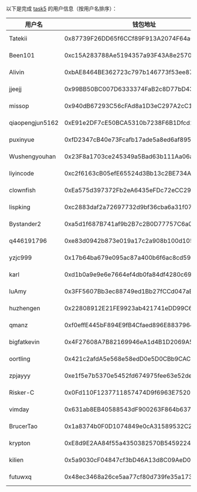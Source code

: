 以下是完成 [task5](../task/task5.md) 的用户信息（按用户名排序）：

| 用户名  | 钱包地址                                   | tx                                                                                                               |
| ------- | ------------------------------------------ | ---------------------------------------------------------------------------------------------------------------- |
| Tatekii         | 0x87739F26DD65f6CCf89F913A2074F64a6aC710E3 | [1 MON](https://testnet.monadexplorer.com/tx/0x52b44bea152f6ec317301d7201986ac73077fe9db490a935b2c1507ad1cffa90) |
| Been101         | 0xc15A283788Ae5194357a93F43A8e257046235cfd | [1 MON](https://testnet.monadexplorer.com/tx/0xbbf5536b2800e6def86178f99c9b94eb5af6f5fdbaf94ec8f9d5bcbe495022e0) |
| Alivin          | 0xbAE8464BE362723c797b146773f53ee879794623 | [1 MON]()  |
| jjeejj          | 0x99BB50BC007D6333374FaB2c8D77bD43Fe9Ce2F9 | [1 MON](https://testnet.monadexplorer.com/tx/0xed033af2030d5c58211a2ec51389acf55a6236dac2b1f8d98364fa9a3fc95b33) |
| missop          | 0x940dB67293C56cFAd8a1D3eC297A2cC1A4b10e4B | [1 MON](https://testnet.monadexplorer.com/tx/0x4404b86352e6522ca8db7e9950c6b75b2a59c933ea21ecefc0932942c3313af1) |
| qiaopengjun5162 | 0xE91e2DF7cE50BCA5310b7238F6B1Dfcd15566bE5 | [1 MON](https://testnet.monadexplorer.com/tx/0xe187c89c584f3688c99e3faf2b69ade3770895e3cf1303a39d87018e6b23df83) |
| puxinyue        | 0xfD2347cB40e73Fcafb17ade5a8ed6af895eD1c5c | [1 MON](https://testnet.monadexplorer.com/tx/0x950ca3e5714e98181be5fa97a9b0503903f1c9bdee53fcf36bdf7a57ad6a667e) |
| Wushengyouhan   | 0x23F8a1703ce245349a5Bad63b111Aa06ada7bB30 | [1 MON](https://testnet.monadexplorer.com/tx/0xa022a559be15a29ed76ebc328a15f0e0b1882f726e686ece99dc6bf8806d6c7f) |
| liyincode       | 0xc2f6163cB05efE65524d3Bb13c2BE734A6916385 | [1 MON](https://testnet.monadexplorer.com/tx/0x5f251abc9b96c6c934660d8300bd84a546686ca605c71c21ac4bbae7d6e6f4bd) |
| clownfish       | 0xEa575d397372Fb2eA6435eFDc72eCC29BecfC396 | [1 MON](https://testnet.monadexplorer.com/tx/0x7991db98019f9e0208273edae1b3bdc12e3558ad8c2e5bd2862e33508a1fc35c) |
| lispking        | 0xc2883daf2a72697732d9bf36cba6a31f07c4d472 | [1 MON](https://testnet.monadexplorer.com/tx/0x8a1643ed81c5d80d8ecc58939368f7c7c1096e683344a27801f5251bed6c817e) |
| Bystander2      | 0xa5d1f687B741af9b2B7c2B0D77757C6a0De69055 | [1 MON](https://testnet.monadexplorer.com/tx/0xe2e7c24b174b6fc0a2d3f6cdba01106e4947f18c7a4470216e711dd1eb63e437) |
| q446191796      | 0xe83d0942b873e019a17c2a908b100d1051387ca3 | [1 MON](https://testnet.monadexplorer.com/tx/0x73dadf69e484ca96180a3e49f27634df0b2311702109a43e67be91d48164a4e4) |
| yzjc999         | 0x17b64ba679e095ac87a400b6f6ac8cd591b517f9 | [1 MON](https://testnet.monadexplorer.com/tx/0xad98aff3a58565e61f4543bed2adbdaf24ace7ac063dbc3f4d4c7031136b679c) |
| karl            | 0xd1b0a9e9e6e7664ef4db0fa84df4280c69333333 | [1 MON](https://testnet.monadexplorer.com/tx/0x5d68b5af1bca7ff9a85fce0fca47a79260e20627637e6ccb2255aef74c1250a8) |
| luAmy           | 0x3FF5607Bb3ec88749ed1Bb27fCCd047aBf60619e | [1 MON](https://testnet.monadexplorer.com/tx/0x0feaf2a945bf559508a14720c3f67aeb6554e56ca4854578c8237d6ef7acca4b) |
| huzhengen       | 0x22808912E21FE9923ab421741eDD99C611A2661C | [1 MON](https://testnet.monadexplorer.com/tx/0x913da5aa9250b483aabfaf17a58eb125ec7f85e4410f576d800dc05091bf4808) |
| qmanz           | 0xf0effE445bF894E9fB4Cfaed896E8837964Ba223 | [1 MON](https://testnet.monadexplorer.com/tx/0x40a4c3706857f5c658605bf7920ad225566792420d9921bf7db4a95cc946038c) |
| bigfatkevin     | 0x4F27608A7B82169946eA1d4B1D2069A52BA446aC | [1 MON](https://testnet.monadexplorer.com/tx/0xed5a0fcb18374330510fa48bdcde9a28ac536c6a03a1741ddbfdf5a09e19f7b3) |
| oortling        | 0x421c2afdA5e568e58edD0e5D0CBb9CAC8Ef0e6a9 | [1 MON](https://testnet.monadexplorer.com/tx/0x3d462a442e6707e7e58656afcdbbac939221d2ec81953688a275f8598bcd4713) |
| zpjayyy         | 0xe1f5e7b5370e5452fd674975fee63e52de283545 | [1 MON](https://testnet.monadexplorer.com/tx/0x5fe796eadba01549c19ad02e3e7e5d7833ea56893d8266a90d2bf70374c2adfa) |
| Risker-C        | 0x0Fd110F1237711857474D9f6963E75206798fB91 | [1 MON](https://testnet.monadexplorer.com/tx/0x4d32117a1741667b8392fd2b9d0b4eccee28caf39bfb402735c9e4663091948a) |
| vimday          | 0x631ab8EB40588543dF900263F864b6376d56A587 | [1 MON](https://testnet.monadexplorer.com/tx/0xee8936547322585ca9a9e52cf41085379b6705286a72b6e0329a59dd590ea263) |
| BrucerTao       | 0x1a8374b0F0D1074849e0cA31589532C2ad2806d8 | [1 MON](https://testnet.monadexplorer.com/tx/0x0fdc098b84c1d29fef3b8181d2b09e9637d379c3540346eba492ce0721a91933) |
| krypton         | 0xE8d9E2AA84f55a4350382570B545922405Cdb493 | [1 MON](https://testnet.monadexplorer.com/tx/0xf6d91ed31c3198c880788fa3041ed684a38c44ba7d63e0b040514b9530adbd1c) |
| kilien          | 0x5a9030cF04847cf3bD46A13d8C09AeD007673E0f | [1 MON](https://testnet.monadexplorer.com/tx/0x4e2cd1b38a352d42fbe93107c2b59b139228b6538cc15b4dc29831322be223fb) |
| futuwxq         | 0x48ec3468a26ce5aa77cf80d739fe35a1735304e1 | [1 MON](https://testnet.monadexplorer.com/tx/0xc3d97d73066e323971e796e1f9240926ad2d39de41da76c1bf2840adecc7b2b2) |
